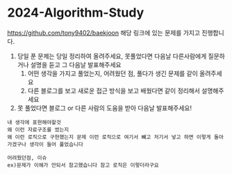 # 2024-Algorithm-Study

https://github.com/tony9402/baekjoon 
해당 링크에 있는 문제를 가지고 진행합니다.

1. 당일 푼 문제는 당일 정리하여 올려주세요, 못풀었다면 다음날 다른사람에게 질문하거나 설명을 듣고 그 다음날 발표해주세요
	1. 어떤 생각을 가지고 풀었는지, 어려웠던 점, 풀다가 생긴 문제를 같이 올려주세요
	2. 다른 블로그를 보고 새로운 접근 방식을 보고 배웠다면 같이 정리해서 설명해주세요 
2. 못 풀었다면 블로그 or 다른 사람의 도움을 받아 다음날 발표해주세요!


```
내 생각에 표현해야할것
왜 이런 자료구조를 썼는지
왜 이런 로직으로 구현했는지 문제 이런 로직으로 여기서 뺴고 저기서 넣고 하면 이렇게 돌아가겠구나 생각이 들어 풀었습니다

어려웠던점, 이슈
ex)문제가 이해가 안되서 참고했습니다 참고 로직은 이렇더라구요
```
